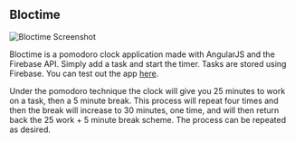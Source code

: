 ## Bloctime

![Bloctime Screenshot](https://github.com/alpeterson24/bloctime/blob/master/app/assets/images/bloctime.png "Bloctime")

Bloctime is a pomodoro clock application made with AngularJS and the Firebase API. Simply add a task and start the timer. Tasks are stored using Firebase. You can test out the app [here](http://pirate-parrot-27015.netlify.com/).

Under the pomodoro technique the clock will give you 25 minutes to work on a task, then a 5 minute break. This process will repeat four times and then the break will increase to 30 minutes, one time, and will then return back the 25 work + 5 minute break scheme. The process can be repeated as desired.  
